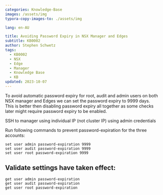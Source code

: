 ```yaml
---
categories: Knowledge-Base
images: /assets/img
typora-copy-images-to: ./assets/img

lang: en-AU

title: Avoiding Password Expiry in NSX Manager and Edges
subtitle: KB0002
author: Stephen Schwetz
tags: 
  - KB0002
  - NSX
  - Edge
  - Manager
  - Knowledge Base
  - KB
updated: 2023-10-07
---
```


To avoid automatic password expiry for root, audit and admin users on both NSX manager and Edges we can set the password expiry to 9999 days. This is better then disabling password expiry all together as some checks later might require password expiry to be enabled.

SSH to manager using individual IP (not cluster IP) using admin credentials


Run following commands to prevent password-expiration for the three accounts:

```
set user admin password-expiration 9999
set user audit password-expiration 9999
set user root password-expiration 9999
```

## Validate settings have taken effect:

```
get user admin password-expiration
get user audit password-expiration
get user root password-expiration
```

